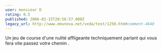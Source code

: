 ```yaml
---
user: monsieur D
rating: 0.5
published: 2006-02-15T20:56:57.000Z
legacy_url: http://www.emunova.net/veda/test/1250.htm#comment-4648
---
```

Un jeu de course d'une nulité affligeante techniquement parlant qui vous fera vite passez votre chemin .